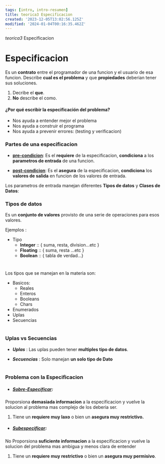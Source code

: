 ```yaml
---
tags: [intro, intro-resumen]
title: teorica3 Especificacion
created: '2023-12-05T13:02:56.125Z'
modified: '2024-01-04T00:16:35.462Z'
---
```


_teorica3_ Especificacion

# Especificacion

Es un **contrato** entre el programador de una funcion y el usuario de esa funcion.
Describe **cual es el problema** y que **propiedades** deberian tener sus soluciones.

1.  Decribe el **que**.
2.  **No** describe el como.

#### ¿Por qué escribir la especificación del problema?

- Nos ayuda a entender mejor el problema
- Nos ayuda a construir el programa
- Nos ayuda a prevenir errores: (testing y verificacion)


### Partes de una especificacion

* <u>**pre-condicion**</u>:  Es el **requiere** de la especificacion,
 __condiciona__ a los **parametros de entrada** de una funcion.

* <u>**post-condicion**</u>: Es el **asegura** de la especificacion, 
__condiciona__ los __valores de salida__ en funcion de los valores de entrada.

Los parametros de entrada manejan diferentes **Tipos de datos** y **Clases de Datos**:

### Tipos de datos 

Es un **conjunto de valores** provisto de una serie de operaciones para esos valores.

Ejemplos :

- Tipo
  * __Integer__  :: { suma, resta, division...etc }
  * __Floating__ :: { suma, resta ...etc }
  * __Boolean__ :: { tabla de verdad...}



#

Los tipos que se manejan en la materia son:

+ Basicos:
  - Reales
  - Enteros
  - Booleans
  - Chars
+ Enumerados
+ Uplas 
+ Secuencias

#

### Uplas vs Secuencias

* _**Uplas**_ : Las uplas pueden tener **multiples tipo de datos**.

* _**Secuencias**_ : Solo manejan **un solo tipo de Dato**

#

### Problema con la Especificacion

- ##### <u>Sobre-Especificar</u>: 
Proporsiona __demasiada informacion__ a la especificacion y vuelve la solucion al problema mas complejo de los deberia ser. 
  1.  Tiene un __requiere muy laxo__ o bien un __asegura muy restrictivo.__

- ##### <u>Subespecificar</u>: 
No Proporsiona __suficiente informacion__ a la especificacion y vuelve la solucion del problema mas ambigua y menos clara de entender
   1. Tiene un __requiere muy restrictivo__ o bien un __asegura muy permisivo__.




















